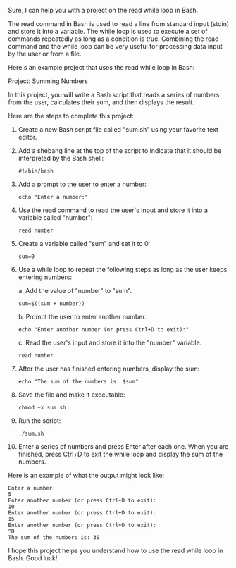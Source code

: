 Sure, I can help you with a project on the read while loop in Bash.

The read command in Bash is used to read a line from standard input (stdin) and store it into a variable. The while loop is used to execute a set of commands repeatedly as long as a condition is true. Combining the read command and the while loop can be very useful for processing data input by the user or from a file.

Here's an example project that uses the read while loop in Bash:

Project: Summing Numbers

In this project, you will write a Bash script that reads a series of numbers from the user, calculates their sum, and then displays the result.

Here are the steps to complete this project:

1. Create a new Bash script file called "sum.sh" using your favorite text editor.

2. Add a shebang line at the top of the script to indicate that it should be interpreted by the Bash shell:

   ```
   #!/bin/bash
   ```

3. Add a prompt to the user to enter a number:

   ```
   echo "Enter a number:"
   ```

4. Use the read command to read the user's input and store it into a variable called "number":

   ```
   read number
   ```

5. Create a variable called "sum" and set it to 0:

   ```
   sum=0
   ```

6. Use a while loop to repeat the following steps as long as the user keeps entering numbers:

   a. Add the value of "number" to "sum".

   ```
   sum=$((sum + number))
   ```

   b. Prompt the user to enter another number.

   ```
   echo "Enter another number (or press Ctrl+D to exit):"
   ```

   c. Read the user's input and store it into the "number" variable.

   ```
   read number
   ```

7. After the user has finished entering numbers, display the sum:

   ```
   echo "The sum of the numbers is: $sum"
   ```

8. Save the file and make it executable:

   ```
   chmod +x sum.sh
   ```

9. Run the script:

   ```
   ./sum.sh
   ```

10. Enter a series of numbers and press Enter after each one. When you are finished, press Ctrl+D to exit the while loop and display the sum of the numbers.

Here is an example of what the output might look like:

```
Enter a number:
5
Enter another number (or press Ctrl+D to exit):
10
Enter another number (or press Ctrl+D to exit):
15
Enter another number (or press Ctrl+D to exit):
^D
The sum of the numbers is: 30
```

I hope this project helps you understand how to use the read while loop in Bash. Good luck!